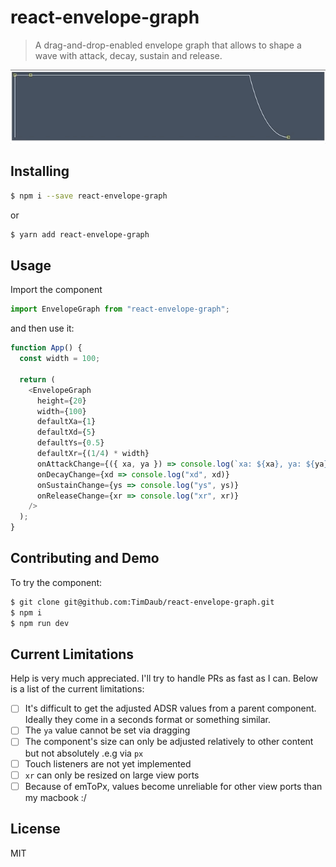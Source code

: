 # react-envelope-graph

> A drag-and-drop-enabled envelope graph that allows to shape a wave with
> attack, decay, sustain and release.

<a href="https://github.com/TimDaub/react-envelope-graph"><img width="600"
src="https://github.com/TimDaub/react-envelope-graph/raw/master/assets/react-envelope-graph.gif" alt="react-envelope-graph screenshot" /></a>

## Installing

```bash
$ npm i --save react-envelope-graph
```

or

```bash
$ yarn add react-envelope-graph
```

## Usage

Import the component

```js
import EnvelopeGraph from "react-envelope-graph";
```

and then use it:

```js
function App() {
  const width = 100;

  return (
    <EnvelopeGraph
      height={20}
      width={100}
      defaultXa={1}
      defaultXd={5}
      defaultYs={0.5}
      defaultXr={(1/4) * width}
      onAttackChange={({ xa, ya }) => console.log(`xa: ${xa}, ya: ${ya}`)}
      onDecayChange={xd => console.log("xd", xd)}
      onSustainChange={ys => console.log("ys", ys)}
      onReleaseChange={xr => console.log("xr", xr)}
    />
  );
}
```

## Contributing and Demo

To try the component:

```bash
$ git clone git@github.com:TimDaub/react-envelope-graph.git
$ npm i
$ npm run dev
```

## Current Limitations

Help is very much appreciated. I'll try to handle PRs as fast as I can. Below
is a list of the current limitations:

- [ ] It's difficult to get the adjusted ADSR values from a parent component.
Ideally they come in a seconds format or something similar.
- [ ] The `ya` value cannot be set via dragging
- [ ] The component's size can only be adjusted relatively to other content but
not absolutely .e.g via `px`
- [ ] Touch listeners are not yet implemented
- [ ] `xr` can only be resized on large view ports
- [ ] Because of emToPx, values become unreliable for other view ports
than my macbook :/

## License

MIT
